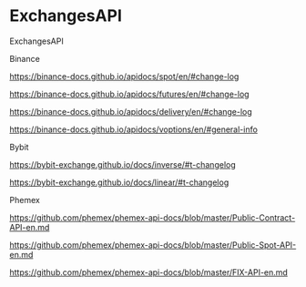 # ExchangesAPI
ExchangesAPI

Binance
 
https://binance-docs.github.io/apidocs/spot/en/#change-log

https://binance-docs.github.io/apidocs/futures/en/#change-log

https://binance-docs.github.io/apidocs/delivery/en/#change-log

https://binance-docs.github.io/apidocs/voptions/en/#general-info



Bybit

https://bybit-exchange.github.io/docs/inverse/#t-changelog

https://bybit-exchange.github.io/docs/linear/#t-changelog



Phemex

https://github.com/phemex/phemex-api-docs/blob/master/Public-Contract-API-en.md

https://github.com/phemex/phemex-api-docs/blob/master/Public-Spot-API-en.md

https://github.com/phemex/phemex-api-docs/blob/master/FIX-API-en.md
